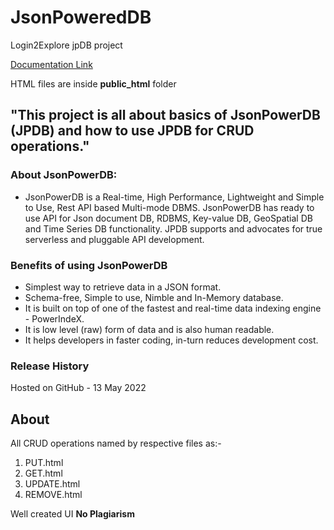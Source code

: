 # JsonPoweredDB
Login2Explore jpDB project

[Documentation Link](http://login2explore.com/jpdb/docs.html)

HTML files are inside **public_html** folder

##
## "This project is all about basics of JsonPowerDB (JPDB) and how to use JPDB for CRUD operations." 

### About JsonPowerDB:

- JsonPowerDB is a Real-time, High Performance, Lightweight and Simple to Use, Rest API based Multi-mode DBMS. JsonPowerDB has ready to use API for Json document DB, RDBMS, Key-value DB, GeoSpatial DB and Time Series DB functionality. JPDB supports and advocates for true serverless and pluggable API development.

### Benefits of using JsonPowerDB

- Simplest way to retrieve data in a JSON format.
- Schema-free, Simple to use, Nimble and In-Memory database.
- It is built on top of one of the fastest and real-time data indexing engine - PowerIndeX.
- It is low level (raw) form of data and is also human readable.
- It helps developers in faster coding, in-turn reduces development cost.

### Release History

Hosted on GitHub - 13 May 2022

## About

All CRUD operations named by respective files as:-
  1. PUT.html
  2. GET.html
  3. UPDATE.html
  4. REMOVE.html

Well created UI
**No Plagiarism**
